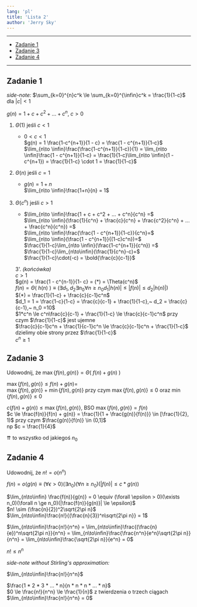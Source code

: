 ```yaml
---
lang: 'pl'
title: 'Lista 2'
author: 'Jerry Sky'
---
```


---

- [Zadanie 1](#zadanie-1)
- [Zadanie 3](#zadanie-3)
- [Zadanie 4](#zadanie-4)

---

## Zadanie 1

*side-note:* $\sum_{k=0}^{n}c^k \le \sum_{k=0}^{\infin}c^k = \frac{1}{1-c}$ dla $|c| < 1$

$g(n) = 1 + c + c^2 + ... + c^n, ~ c>0$

1. $\Theta(1)$ jeśli $c<1$
    - $0<c<1$\
    $g(n) = 1 \frac{1-c^{n+1}}{1 - c} = \frac{1 - c^{n+1}}{1-c}$\
    $\lim_{n\to \infin}\frac{\frac{1-c^{n+1}}{1-c}}{1} = \lim_{n\to \infin}\frac{1 - c^{n+1}}{1-c} = \frac{1}{1-c}\lim_{n\to \infin}(1 - c^{n+1}) = \frac{1}{1-c} \cdot 1 = \frac{1}{1-c}$
2. $\Theta(n)$ jeśli $c = 1$
   - $g(n) = 1+n$\
     $\lim_{n\to \infin}\frac{1+n}{n} = 1$
3. $\Theta(c^n)$ jeśli $c > 1$
   - $\lim_{n\to \infin}\frac{1 + c + c^2 + ... + c^n}{c^n} =$\
   $\lim_{n\to \infin}(\frac{1}{c^n} + \frac{c}{c^n} + \frac{c^2}{c^n} + ... + \frac{c^n}{c^n}) =$\
   $\lim_{n\to \infin}\frac{\frac{1 - c^{n+1}}{1-c}}{c^n}=$\
   $\lim_{n\to \infin}(\frac{1 - c^{n+1}}{(1-c)c^n})=$\
   $\frac{1}{1-c}\lim_{n\to \infin}(\frac{1-c^{n+1}}{c^n}) =$\
   $\frac{1}{1-c}\lim_{n\to\infin}(\frac{1}{c^n}-c)=$\
   $\frac{1}{1-c}\cdot(-c) = \bold{\frac{c}{c-1}}$

    3'. *(końcówka)*\
    $c > 1$\
    $g(n) = \frac{1 - c^{n-1}}{1- c} = (*) = \Theta(c^n)$\
    $f(n) = \Theta(~h(n)~) \equiv (\exists d_1, d_2 \exists n_0 \forall n \ge n_0 d_1|h(n)| \le |f(n)| \le d_2|h(n)|)$\
    $(*) = \frac{1}{1-c} + \frac{c}{c-1}c^n$\
    $d_1 = 1 = \frac{1-c}{1-c} = \frac{c}{c-1} + \frac{1}{1-c},~ d_2 = \frac{c}{c-1},~ n_0 =10$\
    $1*c^n \le c^n\frac{c}{c-1} + \frac{1}{1-c} \le \frac{c}{c-1}c^n$ przy czym $\frac{1}{1-c}$ jest ujemne\
    $\frac{c}{c-1}c^n + \frac{1}{c-1}c^n \le \frac{c}{c-1}c^n + \frac{1}{1-c}$ dzielimy obie strony przez $\frac{1}{1-c}$\
    $c^n \ge 1$

## Zadanie 3

Udowodnij, że $\max\{ f(n), g(n) \} = \Theta(~f(n) + g(n)~)$

$\max\{ f(n), g(n) \} \le f(n) + g(n) =$\
$\max\{ f(n), g(n) \} + \min\{ f(n), g(n) \}$ przy czym $\max\{ f(n), g(n) \} \le 0$ oraz $\min\{ f(n), g(n) \} \le 0$

$c(f(n) + g(n)) \le \max\{ f(n), g(n) \}$, BSO $\max\{ f(n), g(n) \} = f(n)$\
$c \le \frac{f(n)}{f(n) + g(n)} = \frac{1}{1 + \frac{g(n)}{f(n)}} \in [\frac{1}{2}, 1)$ przy czym $\frac{g(n)}{f(n)} \in (0,1]$\
np $c = \frac{1}{4}$

$\upuparrows$ to wszystko od jakiegoś $n_0$

## Zadanie 4

Udowodnij, że $n! = o(n^n)$

$f(n) = o(g(n) \equiv (\forall \epsilon > 0)(\exists n_0)(\forall n \ge n_0)(|f(n)| \le c*g(n))$

$\lim_{n\to\infin} \frac{f(n)}{g(n)} = 0 \equiv (\forall \epsilon > 0)(\exists n_0)(\forall n \ge n_0)(|\frac{f(n)}{g(n)}| \le \epsilon)$\
$n! \sim (\frac{n}{2})^2\sqrt{2\pi n}$\
$\lim_{n\to\infin}\frac{n!}{(\frac{n}{3})^n\sqrt{2\pi n}} = 1$

$\lim_{n\to\infin}\frac{n!}{n^n} = \lim_{n\to\infin}\frac{(\frac{n}{e})^n\sqrt{2\pi n}}{n^n} = \lim_{n\to\infin}\frac{\frac{n^n}{e^n}\sqrt{2\pi n}}{n^n} = \lim_{n\to\infin}\frac{\sqrt{2\pi n}}{e^n} = 0$

$n! \le n^n$

*side-note without Stirling's approximation:*

$\lim_{n\to\infin}\frac{n!}{n^n}$

$\frac{1 * 2 * 3 * ... * n}{n * n * n * ... * n}$\
$0 \le \frac{n!}{n^n} \le \frac{1}{n}$ z twierdzenia o trzech ciągach $\lim_{n\to\infin}\frac{n!}{n^n} = 0$
